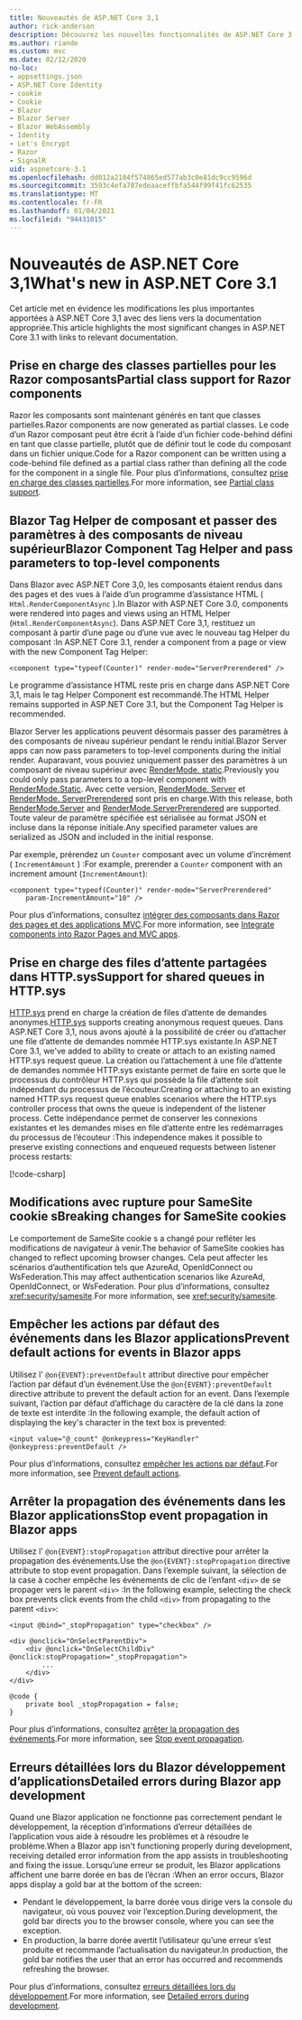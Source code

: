 ```yaml
---
title: Nouveautés de ASP.NET Core 3,1
author: rick-anderson
description: Découvrez les nouvelles fonctionnalités de ASP.NET Core 3,1.
ms.author: riande
ms.custom: mvc
ms.date: 02/12/2020
no-loc:
- appsettings.json
- ASP.NET Core Identity
- cookie
- Cookie
- Blazor
- Blazor Server
- Blazor WebAssembly
- Identity
- Let's Encrypt
- Razor
- SignalR
uid: aspnetcore-3.1
ms.openlocfilehash: dd012a2104f574865ed577ab3c0e81dc9cc9596d
ms.sourcegitcommit: 3593c4efa707edeaaceffbfa544f99f41fc62535
ms.translationtype: MT
ms.contentlocale: fr-FR
ms.lasthandoff: 01/04/2021
ms.locfileid: "94431015"
---
```

# <a name="whats-new-in-aspnet-core-31"></a><span data-ttu-id="af27a-103">Nouveautés de ASP.NET Core 3,1</span><span class="sxs-lookup"><span data-stu-id="af27a-103">What's new in ASP.NET Core 3.1</span></span>

<span data-ttu-id="af27a-104">Cet article met en évidence les modifications les plus importantes apportées à ASP.NET Core 3,1 avec des liens vers la documentation appropriée.</span><span class="sxs-lookup"><span data-stu-id="af27a-104">This article highlights the most significant changes in ASP.NET Core 3.1 with links to relevant documentation.</span></span>

## <a name="partial-class-support-for-no-locrazor-components"></a><span data-ttu-id="af27a-105">Prise en charge des classes partielles pour les Razor composants</span><span class="sxs-lookup"><span data-stu-id="af27a-105">Partial class support for Razor components</span></span>

<span data-ttu-id="af27a-106">Razor les composants sont maintenant générés en tant que classes partielles.</span><span class="sxs-lookup"><span data-stu-id="af27a-106">Razor components are now generated as partial classes.</span></span> <span data-ttu-id="af27a-107">Le code d’un Razor composant peut être écrit à l’aide d’un fichier code-behind défini en tant que classe partielle, plutôt que de définir tout le code du composant dans un fichier unique.</span><span class="sxs-lookup"><span data-stu-id="af27a-107">Code for a Razor component can be written using a code-behind file defined as a partial class rather than defining all the code for the component in a single file.</span></span> <span data-ttu-id="af27a-108">Pour plus d’informations, consultez [prise en charge des classes partielles](xref:blazor/components/index#partial-class-support).</span><span class="sxs-lookup"><span data-stu-id="af27a-108">For more information, see [Partial class support](xref:blazor/components/index#partial-class-support).</span></span>

## <a name="no-locblazor-component-tag-helper-and-pass-parameters-to-top-level-components"></a><span data-ttu-id="af27a-109">Blazor Tag Helper de composant et passer des paramètres à des composants de niveau supérieur</span><span class="sxs-lookup"><span data-stu-id="af27a-109">Blazor Component Tag Helper and pass parameters to top-level components</span></span>

<span data-ttu-id="af27a-110">Dans Blazor avec ASP.NET Core 3,0, les composants étaient rendus dans des pages et des vues à l’aide d’un programme d’assistance HTML ( `Html.RenderComponentAsync` ).</span><span class="sxs-lookup"><span data-stu-id="af27a-110">In Blazor with ASP.NET Core 3.0, components were rendered into pages and views using an HTML Helper (`Html.RenderComponentAsync`).</span></span> <span data-ttu-id="af27a-111">Dans ASP.NET Core 3,1, restituez un composant à partir d’une page ou d’une vue avec le nouveau tag Helper du composant :</span><span class="sxs-lookup"><span data-stu-id="af27a-111">In ASP.NET Core 3.1, render a component from a page or view with the new Component Tag Helper:</span></span>

```cshtml
<component type="typeof(Counter)" render-mode="ServerPrerendered" />
```

<span data-ttu-id="af27a-112">Le programme d’assistance HTML reste pris en charge dans ASP.NET Core 3,1, mais le tag Helper Component est recommandé.</span><span class="sxs-lookup"><span data-stu-id="af27a-112">The HTML Helper remains supported in ASP.NET Core 3.1, but the Component Tag Helper is recommended.</span></span>

<span data-ttu-id="af27a-113">Blazor Server les applications peuvent désormais passer des paramètres à des composants de niveau supérieur pendant le rendu initial.</span><span class="sxs-lookup"><span data-stu-id="af27a-113">Blazor Server apps can now pass parameters to top-level components during the initial render.</span></span> <span data-ttu-id="af27a-114">Auparavant, vous pouviez uniquement passer des paramètres à un composant de niveau supérieur avec [RenderMode. static](xref:Microsoft.AspNetCore.Mvc.Rendering.RenderMode.Static).</span><span class="sxs-lookup"><span data-stu-id="af27a-114">Previously you could only pass parameters to a top-level component with [RenderMode.Static](xref:Microsoft.AspNetCore.Mvc.Rendering.RenderMode.Static).</span></span> <span data-ttu-id="af27a-115">Avec cette version, [RenderMode. Server](xref:Microsoft.AspNetCore.Mvc.Rendering.RenderMode.Server) et [RenderMode. ServerPrerendered](xref:Microsoft.AspNetCore.Mvc.Rendering.RenderMode.ServerPrerendered) sont pris en charge.</span><span class="sxs-lookup"><span data-stu-id="af27a-115">With this release, both [RenderMode.Server](xref:Microsoft.AspNetCore.Mvc.Rendering.RenderMode.Server) and [RenderMode.ServerPrerendered](xref:Microsoft.AspNetCore.Mvc.Rendering.RenderMode.ServerPrerendered) are supported.</span></span> <span data-ttu-id="af27a-116">Toute valeur de paramètre spécifiée est sérialisée au format JSON et incluse dans la réponse initiale.</span><span class="sxs-lookup"><span data-stu-id="af27a-116">Any specified parameter values are serialized as JSON and included in the initial response.</span></span>

<span data-ttu-id="af27a-117">Par exemple, prérendez un `Counter` composant avec un volume d’incrément ( `IncrementAmount` ) :</span><span class="sxs-lookup"><span data-stu-id="af27a-117">For example, prerender a `Counter` component with an increment amount (`IncrementAmount`):</span></span>

```cshtml
<component type="typeof(Counter)" render-mode="ServerPrerendered" 
    param-IncrementAmount="10" />
```

<span data-ttu-id="af27a-118">Pour plus d’informations, consultez [intégrer des composants dans Razor des pages et des applications MVC](xref:blazor/components/prerendering-and-integration).</span><span class="sxs-lookup"><span data-stu-id="af27a-118">For more information, see [Integrate components into Razor Pages and MVC apps](xref:blazor/components/prerendering-and-integration).</span></span>

## <a name="support-for-shared-queues-in-httpsys"></a><span data-ttu-id="af27a-119">Prise en charge des files d’attente partagées dans HTTP.sys</span><span class="sxs-lookup"><span data-stu-id="af27a-119">Support for shared queues in HTTP.sys</span></span>

<span data-ttu-id="af27a-120">[HTTP.sys](xref:fundamentals/servers/httpsys) prend en charge la création de files d’attente de demandes anonymes.</span><span class="sxs-lookup"><span data-stu-id="af27a-120">[HTTP.sys](xref:fundamentals/servers/httpsys) supports creating anonymous request queues.</span></span> <span data-ttu-id="af27a-121">Dans ASP.NET Core 3,1, nous avons ajouté à la possibilité de créer ou d’attacher une file d’attente de demandes nommée HTTP.sys existante.</span><span class="sxs-lookup"><span data-stu-id="af27a-121">In ASP.NET Core 3.1, we've added to ability to create or attach to an existing named HTTP.sys request queue.</span></span> <span data-ttu-id="af27a-122">La création ou l’attachement à une file d’attente de demandes nommée HTTP.sys existante permet de faire en sorte que le processus du contrôleur HTTP.sys qui possède la file d’attente soit indépendant du processus de l’écouteur.</span><span class="sxs-lookup"><span data-stu-id="af27a-122">Creating or attaching to an existing named HTTP.sys request queue enables scenarios where the HTTP.sys controller process that owns the queue is independent of the listener process.</span></span> <span data-ttu-id="af27a-123">Cette indépendance permet de conserver les connexions existantes et les demandes mises en file d’attente entre les redémarrages du processus de l’écouteur :</span><span class="sxs-lookup"><span data-stu-id="af27a-123">This independence makes it possible to preserve existing connections and enqueued requests between listener process restarts:</span></span>

[!code-csharp[](sample/Program.cs?name=snippet)]

## <a name="breaking-changes-for-samesite-no-loccookies"></a><span data-ttu-id="af27a-124">Modifications avec rupture pour SameSite cookie s</span><span class="sxs-lookup"><span data-stu-id="af27a-124">Breaking changes for SameSite cookies</span></span>

<span data-ttu-id="af27a-125">Le comportement de SameSite cookie s a changé pour refléter les modifications de navigateur à venir.</span><span class="sxs-lookup"><span data-stu-id="af27a-125">The behavior of SameSite cookies has changed to reflect upcoming browser changes.</span></span> <span data-ttu-id="af27a-126">Cela peut affecter les scénarios d’authentification tels que AzureAd, OpenIdConnect ou WsFederation.</span><span class="sxs-lookup"><span data-stu-id="af27a-126">This may affect authentication scenarios like AzureAd, OpenIdConnect, or WsFederation.</span></span> <span data-ttu-id="af27a-127">Pour plus d’informations, consultez <xref:security/samesite>.</span><span class="sxs-lookup"><span data-stu-id="af27a-127">For more information, see <xref:security/samesite>.</span></span>

## <a name="prevent-default-actions-for-events-in-no-locblazor-apps"></a><span data-ttu-id="af27a-128">Empêcher les actions par défaut des événements dans les Blazor applications</span><span class="sxs-lookup"><span data-stu-id="af27a-128">Prevent default actions for events in Blazor apps</span></span>

<span data-ttu-id="af27a-129">Utilisez l' `@on{EVENT}:preventDefault` attribut directive pour empêcher l’action par défaut d’un événement.</span><span class="sxs-lookup"><span data-stu-id="af27a-129">Use the `@on{EVENT}:preventDefault` directive attribute to prevent the default action for an event.</span></span> <span data-ttu-id="af27a-130">Dans l’exemple suivant, l’action par défaut d’affichage du caractère de la clé dans la zone de texte est interdite :</span><span class="sxs-lookup"><span data-stu-id="af27a-130">In the following example, the default action of displaying the key's character in the text box is prevented:</span></span>

```razor
<input value="@_count" @onkeypress="KeyHandler" @onkeypress:preventDefault />
```

<span data-ttu-id="af27a-131">Pour plus d’informations, consultez [empêcher les actions par défaut](xref:blazor/components/event-handling#prevent-default-actions).</span><span class="sxs-lookup"><span data-stu-id="af27a-131">For more information, see [Prevent default actions](xref:blazor/components/event-handling#prevent-default-actions).</span></span>

## <a name="stop-event-propagation-in-no-locblazor-apps"></a><span data-ttu-id="af27a-132">Arrêter la propagation des événements dans les Blazor applications</span><span class="sxs-lookup"><span data-stu-id="af27a-132">Stop event propagation in Blazor apps</span></span>

<span data-ttu-id="af27a-133">Utilisez l' `@on{EVENT}:stopPropagation` attribut directive pour arrêter la propagation des événements.</span><span class="sxs-lookup"><span data-stu-id="af27a-133">Use the `@on{EVENT}:stopPropagation` directive attribute to stop event propagation.</span></span> <span data-ttu-id="af27a-134">Dans l’exemple suivant, la sélection de la case à cocher empêche les événements de clic de l’enfant `<div>` de se propager vers le parent `<div>` :</span><span class="sxs-lookup"><span data-stu-id="af27a-134">In the following example, selecting the check box prevents click events from the child `<div>` from propagating to the parent `<div>`:</span></span>

```razor
<input @bind="_stopPropagation" type="checkbox" />

<div @onclick="OnSelectParentDiv">
    <div @onclick="OnSelectChildDiv" @onclick:stopPropagation="_stopPropagation">
        ...
    </div>
</div>

@code {
    private bool _stopPropagation = false;
}
```

<span data-ttu-id="af27a-135">Pour plus d’informations, consultez [arrêter la propagation des événements](xref:blazor/components/event-handling#stop-event-propagation).</span><span class="sxs-lookup"><span data-stu-id="af27a-135">For more information, see [Stop event propagation](xref:blazor/components/event-handling#stop-event-propagation).</span></span>

## <a name="detailed-errors-during-no-locblazor-app-development"></a><span data-ttu-id="af27a-136">Erreurs détaillées lors du Blazor développement d’applications</span><span class="sxs-lookup"><span data-stu-id="af27a-136">Detailed errors during Blazor app development</span></span>

<span data-ttu-id="af27a-137">Quand une Blazor application ne fonctionne pas correctement pendant le développement, la réception d’informations d’erreur détaillées de l’application vous aide à résoudre les problèmes et à résoudre le problème.</span><span class="sxs-lookup"><span data-stu-id="af27a-137">When a Blazor app isn't functioning properly during development, receiving detailed error information from the app assists in troubleshooting and fixing the issue.</span></span> <span data-ttu-id="af27a-138">Lorsqu’une erreur se produit, les Blazor applications affichent une barre dorée en bas de l’écran :</span><span class="sxs-lookup"><span data-stu-id="af27a-138">When an error occurs, Blazor apps display a gold bar at the bottom of the screen:</span></span>

* <span data-ttu-id="af27a-139">Pendant le développement, la barre dorée vous dirige vers la console du navigateur, où vous pouvez voir l’exception.</span><span class="sxs-lookup"><span data-stu-id="af27a-139">During development, the gold bar directs you to the browser console, where you can see the exception.</span></span>
* <span data-ttu-id="af27a-140">En production, la barre dorée avertit l’utilisateur qu’une erreur s’est produite et recommande l’actualisation du navigateur.</span><span class="sxs-lookup"><span data-stu-id="af27a-140">In production, the gold bar notifies the user that an error has occurred and recommends refreshing the browser.</span></span>

<span data-ttu-id="af27a-141">Pour plus d’informations, consultez [erreurs détaillées lors du développement](xref:blazor/fundamentals/handle-errors#detailed-errors-during-development).</span><span class="sxs-lookup"><span data-stu-id="af27a-141">For more information, see [Detailed errors during development](xref:blazor/fundamentals/handle-errors#detailed-errors-during-development).</span></span>
